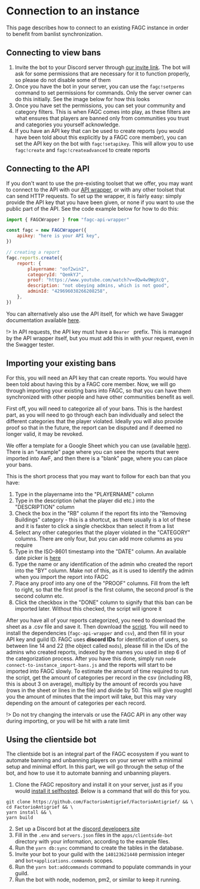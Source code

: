 # Connection to an instance

This page describes how to connect to an existing FAGC instance in order to benefit from banlist synchronization.

## Connecting to view bans

1. Invite the bot to your Discord server through [our invite link](https://factoriobans.club/api/discord/oauth/url). The bot will ask for some
   permissions that are necessary for it to function properly, so please do not disable some of them
2. Once you have the bot in your server, you can use the `fagc!setperms` command to set permissions for commands.
   Only the server owner can do this initially. See the image below for how this looks
3. Once you have set the permissions, you can set your community and category filters. This is when FAGC comes into play,
   as these filters are what ensures that players are banned only from communities you trust and categories you yourself acknowledge.
4. If you have an API key that can be used to create reports (you would have been told about this explicitly by a FAGC core member), you can set the API
   key on the bot with `fagc!setapikey`. This will allow you to use `fagc!create` and `fagc!createadvanced` to create reports

## Connecting to the API

If you don't want to use the pre-existing toolset that we offer, you may want to connect to the API with our [API wrapper](../../packages/wrapper/README.md),
or with any other toolset that can send HTTP requests. To set up the wrapper, it is fairly easy: simply provide the API key that you have been given, or none if you want to use the public part of the API. See the code example below for how to do this:

```js
import { FAGCWrapper } from "fagc-api-wrapper"

const fagc = new FAGCWrapper({
	apikey: "here is your API key",
})

// creating a report
fagc.reports.create({
	report: {
		playername: "oof2win2",
		categoryId: "QemkYJ",
		proof: "https://www.youtube.com/watch?v=dQw4w9WgXcQ",
		description: "not obeying admins, which is not good",
		adminId: "429696038266208258",
	},
})
```

You can alternatively also use the API itself, for which we have Swagger documentation available [here](https://factoriobans.club/api/documentation).

!> In API requests, the API key must have a `Bearer ` prefix. This is managed by the API wrapper itself, but you must add this in with your
request, even in the Swagger tester.

## Importing your existing bans

For this, you will need an API key that can create reports. You would have been told about having this by a FAGC core member. Now, we will go through
importing your existing bans into FAGC, so that you can have them synchronized with other people and have other communities benefit as well.

First off, you will need to categorize all of your bans. This is the hardest part, as you will need to go through each ban individually and select
the different categories that the player violated. Ideally you will also provide proof so that in the future, the report can be disputed and if deemed
no longer valid, it may be revoked.

We offer a template for a Google Sheet which you can use (available [here](https://docs.google.com/spreadsheets/d/1k9TRGhaj2YutVAvBEGoR4RMWOh84VTOMMtx7Qk1EPKU/edit?usp=sharing)).
There is an "example" page where you can seee the reports that were imported into AwF, and then there is a "blank" page, where you can place your bans.

This is the short process that you may want to follow for each ban that you have:

1. Type in the playername into the "PLAYERNAME" column
2. Type in the description (what the player did etc.) into the "DESCRIPTION" column
3. Check the box in the "RB" column if the report fits into the "Removing Buildings" category - this is a shortcut, as there usually is a lot of these
   and it is faster to click a single checkbox than select it from a list
4. Select any other categories that the player violated in the "CATEGORY" columns. There are only four, but you can add more columns as you require
5. Type in the ISO-8601 timestamp into the "DATE" column. An available date picker is [here](https://www.timestamp-converter.com/)
6. Type the name or any identification of the admin who created the report into the "BY" column. Make not of this,
   as it is used to identify the admin when you import the report into FAGC
7. Place any proof into any one of the "PROOF" columns. Fill from the left to right, so that the first proof is the first column,
   the second proof is the second column etc.
8. Click the checkbox in the "DONE" column to signify that this ban can be imported later. Without this checked, the script will ignore it

After you have all of your reports categorized, you need to download the sheet as a .csv file and save it. Then download the [script](../data/connect-to-instance_import-bans.js).
You will need to install the dependencies (`fagc-api-wrapper` and `csv`), and then fill in your API key and guild ID.
FAGC uses **discord IDs** for identification of users, so between line 14 and 22 (the object called `mods`), please fill in the IDs of the admins
who created reports, indexed by the names you used in step 6 of the categorization process.
After you have this done, simply run `node connect-to-instance_import-bans.js` and the reports will start to be imported into FAGC slowly.
To estimate the amount of time required to run the script, get the amount of categories per record in the csv (including RB, this is about 3 on average),
multiply by the amount of records you have (rows in the sheet or lines in the file) and divide by 50. This will give roughtl you the amount of
minutes that the import will take, but this may vary depending on the amount of categories per each record.

!> Do not try changing the intervals or use the FAGC API in any other way during importing, or you will be hit with a rate limit

## Using the clientside bot

The clientside bot is an integral part of the FAGC ecosystem if you want to automate banning and unbanning players on your server with a minimal setup
and minimal effort. In this part, we will go through the setup of the bot, and how to use it to automate banning and unbanning players.

1. Clone the FAGC repository and install it on your server, just as if you would [install it selfhosted](installation-selfhosted.md).
   Below is a command that will do this for you.

```
git clone https://github.com/FactorioAntigrief/FactorioAntigrief/ && \
cd FactorioAntigrief && \
yarn install && \
yarn build
```

2. Set up a Discord bot at the [discord developers site](https://discord.com/developers)
3. Fill in the `.env` and `servers.json` files in the `apps/clientside-bot` directory with your information, according to the example files.
4. Run the `yarn db:sync` command to create the tables in the database.
5. Invite your bot to your guild with the `140123621440` permission integer and `bot+applications.commands` scopes.
6. Run the `yarn bot:addcommands` command to populate commands in your guild.
7. Run the bot with node, nodemon, pm2, or similar to keep it running.
